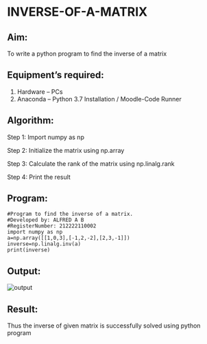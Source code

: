 # INVERSE-OF-A-MATRIX
## Aim:
To write a python program to find the inverse of a matrix
## Equipment’s required:
1. 	Hardware – PCs
2. 	Anaconda – Python 3.7 Installation / Moodle-Code Runner
## Algorithm:
Step 1: Import numpy as np

Step 2: Initialize the matrix using np.array

Step 3: Calculate the rank of the matrix using np.linalg.rank

Step 4: Print the result

## Program:
```
#Program to find the inverse of a matrix.
#Developed by: ALFRED A B
#RegisterNumber: 212222110002
import numpy as np
a=np.array([[1,0,3],[-1,2,-2],[2,3,-1]])
inverse=np.linalg.inv(a)
print(inverse)
```

## Output:
![output](https://github.com/Alfredsec/INVERSE-OF-A-MATRIX/assets/120621608/68391aa5-e3cb-48ad-a20f-dfe4e74feaef)

## Result:
Thus the inverse of given matrix is successfully solved using python program

